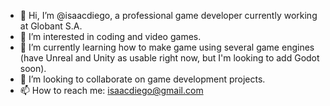 - 👋 Hi, I’m @isaacdiego, a professional game developer currently working at Globant S.A.
- 👀 I’m interested in coding and video games.
- 🌱 I’m currently learning how to make game using several game engines (have Unreal and Unity as usable right now, but I'm looking to add Godot soon).
- 💞️ I’m looking to collaborate on game development projects.
- 📫 How to reach me: isaacdiego@gmail.com

<!---
isaacdiego/isaacdiego is a ✨ special ✨ repository because its `README.md` (this file) appears on your GitHub profile.
You can click the Preview link to take a look at your changes.
--->
